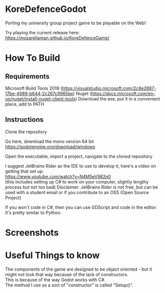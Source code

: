 # KoreDefenceGodot
Porting my university group project game to be playable on the Web!

Try playing the current release here: https://mozarellaman.github.io/KoreDefenceGame/
# How To Build
## Requirements
Microsoft Build Tools 2019 (https://visualstudio.microsoft.com/2c8e2887-17be-4989-b644-2c267c9965be)
Nuget (https://docs.microsoft.com/en-us/nuget/install-nuget-client-tools) Download the exe, put it in a convenient place, add to PATH

## Instructions
Clone the repository

Go here, download the mono version 64 bit
https://godotengine.org/download/windows

Open the executable, import a project, navigate to the cloned repository

I suggest JetBrains Rider as the IDE to use to develop it, here's a video on getting that set up:  
https://www.youtube.com/watch?v=N4M5eV982n0  
(this includes setting up C# to work on your computer, slightly lengthy process but not too bad)
Disclaimer: JetBrains Rider is not free, but can be used with a student email or if you contribute to an OSS (Open Source Project)

If you won't code in C#, then you can use GDScript and code in the editor. It's pretty similar to Python.


# Screenshots



# Useful Things to know

The components of the game are designed to be object oriented - but it might not look that way because of the lack of constructors.  
This is because of the way Godot works with C#.  
The method I use as a sort of "constructor" is called "Setup()".
